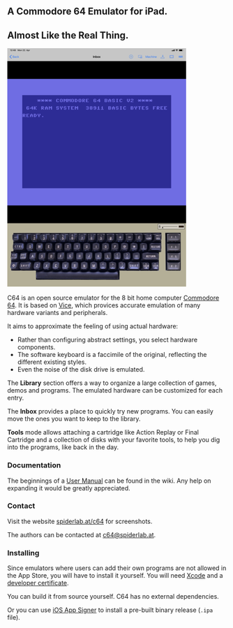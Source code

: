 ## A Commodore 64 Emulator for iPad.
## Almost Like the Real Thing.

![Screenshot](screenshot.png)

C64 is an open source emulator for the 8 bit home computer [Commodore 64](https://en.wikipedia.org/wiki/Commodore_64). It is based on [Vice](http://vice-emu.sourceforge.net), which provices accurate emulation of many hardware variants and peripherals.

It aims to approximate the feeling of using actual hardware: 
- Rather than configuring abstract settings, you select hardware components.
- The software keyboard is a faccimile of the original, reflecting the different existing styles.
- Even the noise of the disk drive is emulated.

The **Library** section offers a way to organize a large collection of games, demos and programs. The emulated hardware can be customized for each entry.

The **Inbox** provides a place to quickly try new programs. You can easily move the ones you want to keep to the library.

**Tools** mode allows attaching a cartridge like Action Replay or Final Cartridge and a collection of disks with your favorite tools, to help you dig into the programs, like back in the day.

### Documentation

The beginnings of a [User Manual](https://github.com/Spider-Lab/C64/wiki/User%20Manual) can be found in the wiki. Any help on expanding it would be greatly appreciated.

### Contact

Visit the website [spiderlab.at/c64](http://spiderlab.at/c64/) for screenshots.

The authors can be contacted at c64@spiderlab.at.

### Installing

Since emulators where users can add their own programs are not allowed in the App Store, you will have to install it yourself. You will need [Xcode](https://developer.apple.com/xcode/) and a [developer certificate](https://developer.apple.com/account/).

You can build it from source yourself. C64 has no external dependencies. 

Or you can use [iOS App Signer](https://dantheman827.github.io/ios-app-signer/) to install a pre-built binary release (`.ipa` file).
